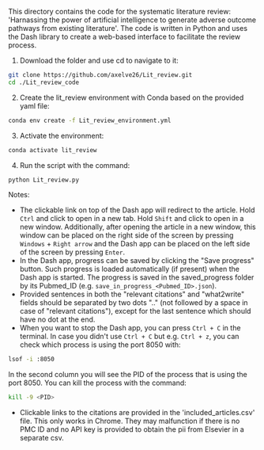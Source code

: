 This directory contains the code for the systematic literature review: 'Harnassing the power of artificial intelligence to generate adverse outcome pathways from existing literature'. The code is written in Python and uses the Dash library to create a web-based interface to facilitate the review process.
1. Download the folder and use cd to navigate to it:
```bash
git clone https://github.com/axelve26/Lit_review.git
cd ./Lit_review_code
```
2. Create the lit_review environment with Conda based on the provided yaml file:
```bash
conda env create -f Lit_review_environment.yml
```
3. Activate the environment:
```bash
conda activate lit_review
```
4. Run the script with the command:
```bash
python Lit_review.py
```
Notes:
- The clickable link on top of the Dash app will redirect to the article. Hold `Ctrl` and click to open in a new tab. Hold `Shift` and click to open in a new window. Additionally, after opening the article in a new window, this window can be placed on the right side of the screen by pressing `Windows` + `Right arrow` and the Dash app can be placed on the left side of the screen by pressing `Enter`. 
- In the Dash app, progress can be saved by clicking the "Save progress" button. Such progress is loaded automatically (if present) when the Dash app is started. The progress is saved in the saved_progress folder by its Pubmed_ID (e.g. `save_in_progress_<Pubmed_ID>.json`).
- Provided sentences in both the "relevant citations" and "what2write" fields should be separated by two dots ".." (not followed by a space in case of "relevant citations"), except for the last sentence which should have no dot at the end.
- When you want to stop the Dash app, you can press `Ctrl + C` in the terminal. In case you didn't use `Ctrl + C` but e.g. `Ctrl + z`, you can check which process is using the port 8050 with:
```bash
lsof -i :8050
```
In the second column you will see the PID of the process that is using the port 8050. You can kill the process with the command:
```bash
kill -9 <PID>
```
- Clickable links to the citations are provided in the 'included_articles.csv' file. This only works in Chrome. They may malfunction if there is no PMC ID and no API key is provided to obtain the pii from Elsevier in a separate csv.
